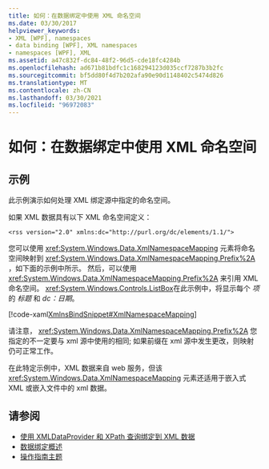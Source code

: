 ```yaml
---
title: 如何：在数据绑定中使用 XML 命名空间
ms.date: 03/30/2017
helpviewer_keywords:
- XML [WPF], namespaces
- data binding [WPF], XML namespaces
- namespaces [WPF], XML
ms.assetid: a47c832f-dc84-48f2-96d5-cde18fc4284b
ms.openlocfilehash: ad671b81bdfc1c168294123d035ccf7287b3b2fc
ms.sourcegitcommit: bf5dd80f4d7b202afa90e90d1148402c5474d826
ms.translationtype: MT
ms.contentlocale: zh-CN
ms.lasthandoff: 03/30/2021
ms.locfileid: "96972083"
---
```

# <a name="how-to-use-xml-namespaces-in-data-binding"></a>如何：在数据绑定中使用 XML 命名空间
## <a name="example"></a>示例
 此示例演示如何处理 XML 绑定源中指定的命名空间。

 如果 XML 数据具有以下 XML 命名空间定义：

 `<rss version="2.0" xmlns:dc="http://purl.org/dc/elements/1.1/">`

 您可以使用 <xref:System.Windows.Data.XmlNamespaceMapping> 元素将命名空间映射到 <xref:System.Windows.Data.XmlNamespaceMapping.Prefix%2A> ，如下面的示例中所示。 然后，可以使用 <xref:System.Windows.Data.XmlNamespaceMapping.Prefix%2A> 来引用 XML 命名空间。 <xref:System.Windows.Controls.ListBox>在此示例中，将显示每个 *项* 的 *标题* 和 *dc：日期*。

 [!code-xaml[XmlnsBindSnippet#XmlNamespaceMapping](~/samples/snippets/csharp/VS_Snippets_Wpf/XmlnsBindSnippet/CS/Window1.xaml#xmlnamespacemapping)]

 请注意， <xref:System.Windows.Data.XmlNamespaceMapping.Prefix%2A> 您指定的不一定要与 xml 源中使用的相同; 如果前缀在 xml 源中发生更改，则映射仍可正常工作。

 在此特定示例中，XML 数据来自 web 服务，但该 <xref:System.Windows.Data.XmlNamespaceMapping> 元素还适用于嵌入式 XML 或嵌入文件中的 xml 数据。

## <a name="see-also"></a>请参阅

- [使用 XMLDataProvider 和 XPath 查询绑定到 XML 数据](how-to-bind-to-xml-data-using-an-xmldataprovider-and-xpath-queries.md)
- [数据绑定概述](/dotnet/desktop-wpf/data/data-binding-overview)
- [操作指南主题](data-binding-how-to-topics.md)
